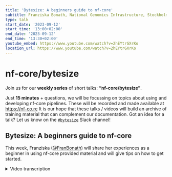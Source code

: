 ```yaml
---
title: 'Bytesize: A beginners guide to nf-core'
subtitle: Franziska Bonath, National Genomics Infrastructure, Stockholm
type: talk
start_date: '2023-09-12'
start_time: '13:00+02:00'
end_date: '2023-09-12'
end_time: '13:30+02:00'
youtube_embed: https://www.youtube.com/watch?v=2hEYtrGXrKo
location_url: https://www.youtube.com/watch?v=2hEYtrGXrKo
---
```


# nf-core/bytesize

Join us for our **weekly series** of short talks: **“nf-core/bytesize”**.

Just **15 minutes** + questions, we will be focussing on topics about using and developing nf-core pipelines.
These will be recorded and made available at <https://nf-co.re>
It is our hope that these talks / videos will build an archive of training material that can complement our documentation. Got an idea for a talk? Let us know on the [`#bytesize`](https://nfcore.slack.com/channels/bytesize) Slack channel!

## Bytesize: A beginners guide to nf-core

This week, Franziska ([@FranBonath](https://github.com/FranBonath)) will share her experiences as a beginner in using nf-core provided material and will give tips on how to get started.

<details markdown="1"><summary>Video transcription</summary>
:::note
The content has been edited to make it reader-friendly
:::

[0:01](https://www.youtube.com/watch?v=2hEYtrGXrKo&t=1)
Hello everyone and welcome to today's bytesize talk. Today it's just me, I'm Franziska and this talk is aimed at people who want to start with nf-core or who know someone who would like to start with nf-core and don't really know how to best get into it. It's based solely on my own experience so there might be other ways and there might even be better ways but this is how I found in the end to best start doing work in nf-core actual development work. 

[0:33](https://www.youtube.com/watch?v=2hEYtrGXrKo&t=33)
In order to give you a bit of an idea where I come from: I did a PhD in developmental biology, I was working with Drosophila, creating NGS data for microRNAs and other RNAs and at the time I had to analyse my own data. There was no bioinformatician in my group, there was no one that could help me with anything so it was all learning by doing without much help from anyone really. In the time I did everything in Perl because that was the state of the art, the big programming language that you had to learn if you were using bioinformatics. I also did some R on the side and to put it all together I did some bash scripting as well. After my PhD I did a postdoc and there I was looking at other small RNAs, not microRNAs anymore also some RNA and all analysed with NGS. This time there were a lot of bioinformaticians around me, it was mainly actually a bioinformatics lab but I wanted to analyse my own data this time. One reason was because I wanted it exactly in that specific way, another reason was that they were busy with their own projects so sometimes I had to wait and I'm not known for wanting to wait for things. In the time I was doing more R work, a bit more bash but generally nothing advanced. After my postdoc I started at a core facility called NGI and there I started in the lab as well so I got contact with a lot more of different NGS data for one in the lab but also to analyse and look at the results in the end. I wanted to do a bit more bioinfo and I came in contact with nf-core for the first time. This time I started to learn Python and I was using Nextflow pipelines myself and this is also when I started to become a member of nf-core. About one and a half years ago I switched to the bioinformatics side solely and it was still at the same core facility, I did a bit more Python work and this was the time when I was thinking about doing my own Nextflow pipeline based on nf-core. That's when the trouble began.

[3:01](https://www.youtube.com/watch?v=2hEYtrGXrKo&t=181)
What I wanted to do was actually really really simple, I wanted to do QC pipeline for Hi-C libraries. In the lab we offer a service for Hi-C library generation and after that we want to check if the library prep worked. To do that we need to map the reads with BWA and then we run pairtools, we generate some tables based on the results that we get from pairtools and then we feed this into MultiQC and we get a beautiful report out of it. That was the idea and I thought it would be super easy because there's already modules for BWA and pairtools, even some pipelines available that use them and MultiQC is anyway is part of all the nf-core pipelines so it would not be an issue and also because we did run this QC already with a bash script, I already had the Python script to make these tables from the pairtools output. I really thought it would be a piece of cake. 
 
[4:15](https://www.youtube.com/watch?v=2hEYtrGXrKo&t=255)
Based on my background, what could I do before I started this? I had some very general scripting experience, like I had my R, my Perl, my bash and Python in the background and I was like okay, so it was fairly easy to go from for example from R to Python, there was not that much more that I had to learn, just a slightly different syntax so it should be fine. Also I felt very comfortable on the command line already at that point, having been doing a lot of command line work up to that point so that was not an issue and being part of nf-core and the core team, I had some experience with Git and GitHub so I knew how to make a fork and have my own repo and how to work on it on the remote and things like that. I felt a bit like a hacker man, I learned this on my own and I can do this, it's easy. Then also of course I had some experience with running nf-core pipelines and this gives me some familiarity with the names of things and I was like okay, I just fill in the gaps and then it should work out. Also I was really interested, I really wanted to do this and I was curious how it would work and I like things to be neat and tidy so a Nextflow pipeline would be exactly what I wanted to have. Finally I had some very healthy overestimation of my knowledge. This can be a good thing in that it lowers the threshold to actually get into things but of course it also gives you some major drawbacks later on so it's good and bad to be a bit over-optimistic. 
 
[6:12](https://www.youtube.com/watch?v=2hEYtrGXrKo&t=372)
What were the mistakes that I run into at the very beginning when I wanted to start? So one of the things was that this attitude of I can do this, how difficult can this be? It should be very easy to just put things together and the idea for me was also in the beginning to not have this as a standalone Nextflow pipeline but I append this to an already existing nf-core pipeline and that turned out to be a bit more than I can chew and I fairly quickly gave up on that. Also because of that I was not really working on a testing repo where I started from scratch to learn the basics but I forked the existing pipeline and then I just looked at it and tried to figure out what the different bits mean and it was definitely not the right way to start this. I would not advise that to anyone starting from scratch. Finally it's not as much a mistake as more coming with my work. I could not work on it continuously so I had an hour here, an hour there. At some point I was like Monday mornings I will work on this and it didn't work, at least for the very beginning you need I would say a week where you do nothing but start to learn Nextflow. 

[7:38](https://www.youtube.com/watch?v=2hEYtrGXrKo&t=758)
This brings me now to what you probably should do at least from my point of view, what my recommendations are. The very first one is to plan your project. Learning Nextflow just in order to have it learned is probably not very fruitful. You should have an idea what you want to do with it afterwards and this will also deepen your knowledge and it will create some base for later work. If you don't have a current project that you are working on and that you want to implement it can be also something like "I want to generate the RNAseq pipeline but with these different things that the current one can't do" or something like that. It doesn't have to be perfect, it doesn't have to be a big one, but have an idea what you want to do on your own once you think you are at a step where you can start your own work and have enough training. 
 
[8:41](https://www.youtube.com/watch?v=2hEYtrGXrKo&t=521)
The second one which was definitely true for me or where I did not follow my own recommendations, was to watch the Nextflow tutorial. You do need a foundation of Nextflow in order to understand how nf-core pipelines work. There are YouTube tutorials I can show you here. Let me know in the chat if you cannot see this now. Maybe I have to change my share. I just assume that you can see it. On YouTube here you have the foundational Nextflow training which was just recently done, like just a week ago I believe. There's three sessions, they are two and a half hours long roughly and if you have different language requirements we also had them beginning of the year in different languages like for example we had them in Hindi I think, in French, in Spanish. Have a look at these trainings and these trainings also come with a training tutorial which is here and here you can start your training workshop. This is independent of when we actually hosted the training that you can go through this. Be aware that we only do this YouTube tutorials twice a year and we continuously improve on the Nextflow training documentation. Maybe if something of the two is not exactly the same as the other, stick with the one that is written because that would be the most up-to-date one. Also choose the latest training if you can because that will have the latest updates in them as well from nf-core. There's something in the chat. Oh yeah, the videos should be embedded in the training.nextflow.io very soon. 
 
[10:48](https://www.youtube.com/watch?v=2hEYtrGXrKo&t=648)
I would suggest to you to take notes when you do the Nextflow tutorial. Reason for that is that at least for me I can easier remember things that I actually wrote down. I have maybe my own logic of how I organize things and that helps me remembering things. Also I would very much recommend you to do the exercises on your own. When you're going through the tutorial, they will show you how the exercises are done. They will in a way already show you the results. Try to stop it there. Do the exercises on your own and then go back and see if you did it right. Then also take time. Sometimes an exercise will not make sense immediately. Maybe you want to go back. You might also want to read up on other documentation or you want to redo the exercise that you've done two sessions before. I said those tutorials take two and a half hours, but I actually needed a full day for each session because I wanted to write down, I wanted to really think it through what this means and how it relates to the previous session or the previous exercises that I've done. Feeding into that, I sometimes made up my own exercises. Like I now understand these three points, how they work and how they interact with each other. Now I combine them all and I want to do this. Then I tried it on my own and I tried to figure out if it works or not. I just kept at it until I got it to work. This is my points for the tutorial. 
 
[12:34](https://www.youtube.com/watch?v=2hEYtrGXrKo&t=754)
Once I had done the tutorial, I was again, very confident, I was like, yes, I understand this. It is a piece of cake to just put this all into work and get my Nextflow, nf-core workflow to be done. Unfortunately I had to learn that there is a gap between the Nextflow course and the nf-core pipelines. It is addressed now. There's going to be an advanced course at the end of the month, I believe, that I think you can still sign up to. But at least at the point of this video, there is no advanced course available that closes this gap. There are some steps that you have to make sure before you start working with the nf-core template and on nf-core pipelines, in my opinion. One is to familiarize yourself with the template that we get from nf-core. Like what do the different entries mean? What are the different directories? What are they used for? For example, very important is the work directory. How can I utilize that? So look through it and make sure that you understand these things before you actually start writing anything. 
 
[13:53](https://www.youtube.com/watch?v=2hEYtrGXrKo&t=793)
Then there will be a time when this will not be enough and you will get stuck. Without tooting my own horn here, I think the bytesize helped me quite a bit. We do have on YouTube, a bytesize playlist that is specifically for developers. I hope you can see this. It has from very, very basic things like resources to learn nextflow, which maybe is the next step to this video. Onto things that I used, for example, was how to customize my MultiQC report or in my case, I wanted to integrate a custom script. That one helped me a lot. It is very good for you to look through here if maybe something of this applies to your problem and maybe it gives you exactly the answer you need. There is also, of course, times when YouTube doesn't help you and you really need someone to help you directly with your code. This is usually the case when you have an error message that is not helpful. In my case, I had forgotten a comma in a tuple and it told me that my process was already used and the error message had nothing to do with the problem and I just couldn't figure it out on my own. Then I turned to Slack and yeah, there I got help in the end. First in Slack, I would advise you to look through if someone else had the same issue before and maybe then you don't have to spend more time or someone else's time to look at your problem specifically because it has already been solved. But more often than not, your problem is either not directly described or you don't understand the solution and then of course you can ask for help. There is a Slack channel that is called #nostupidquestions and that is really the case. There's no stupid question in that channel. You can ask whatever you need to. 
 
[16:01](https://www.youtube.com/watch?v=2hEYtrGXrKo&t=961)
Finally for me, one of the main points was to set small goals. Like I said in the beginning, I started with this big idea of having everything at once and I started with trying to get this goal specifically in the beginning and it didn't work out. I needed to start small, set my goal to be, I don't know, adding this one already existing module to a test pipeline that I had or something like that. That helped a lot. 
With that, I would like to end this today. Thank you all for listening. I will now allow everyone to unmute themselves and also share their video if they want and I'm open for any questions. Thank you. Okay. It seems we don't have questions. Hi Phil! 

[17:14](https://www.youtube.com/watch?v=2hEYtrGXrKo&t=1034)
(comment) Thank you for your talk, Fran, it was really good. It was really nice to hear that story and also to hear the projects moving along. 
(speaker) I am now at the Multi-QC report, maybe I have some questions about that. 
(comment) I just wanted to reiterate a couple of bits in the chats. You mentioned the error messages, it's like a common thing I was going to say this week. Yesterday, a podcast went out where Ben from Seqera, Nextflow developer, and I discussed in detail about why error messages in Nextflow are difficult, but also had some good news saying that the Edge release that went out this week had a whole load of improvements in error messages. That one you found, we actually specifically discussed were tuples with a comma: Now it says, did you miss out a tuple comma somewhere? Hopefully that will make life a bit easier for beginners. Also the training is actually, we've got three trainings in September. We just had the foundational, we've got a short one for beginners, which is new, as well called hands-on, or at least revitalize, which is just one session, which is good for beginners, also good for anyone who just wants a refresher, who's done the foundational a year ago, hasn't used it very much and just wants to get up to speed. Then Rob is doing the advanced training, which is the first time we've done that publicly and they're all online, free and will be online forever. 
 
(host) Awesome. Okay. Are there any questions, otherwise I would like to thank you all for listening and as usual, I would like to thank the Chan Zuckerberg Initiative for funding our bytesize talks. I hope to see you all next week. Bye-bye.
</details>
